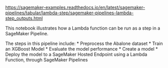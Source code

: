 https://sagemaker-examples.readthedocs.io/en/latest/sagemaker-pipelines/tabular/lambda-step/sagemaker-pipelines-lambda-step_outputs.html

This notebook illustrates how a Lambda function can be run as a step in a SageMaker Pipeline.

The steps in this pipeline include: * Preprocess the Abalone dataset * Train an XGBoost Model * Evaluate the model performance * Create a model * Deploy the model to a SageMaker Hosted Endpoint using a Lambda Function, through SageMaker Pipelines